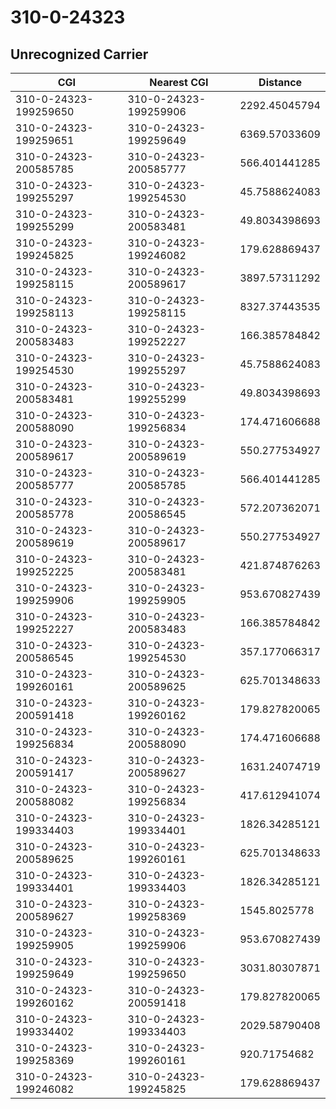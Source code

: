 # 310-0-24323
## Unrecognized Carrier


| CGI | Nearest CGI | Distance |
|-----|-------------|----------|
| 310-0-24323-199259650 | 310-0-24323-199259906 | 2292.45045794 |
| 310-0-24323-199259651 | 310-0-24323-199259649 | 6369.57033609 |
| 310-0-24323-200585785 | 310-0-24323-200585777 | 566.401441285 |
| 310-0-24323-199255297 | 310-0-24323-199254530 | 45.7588624083 |
| 310-0-24323-199255299 | 310-0-24323-200583481 | 49.8034398693 |
| 310-0-24323-199245825 | 310-0-24323-199246082 | 179.628869437 |
| 310-0-24323-199258115 | 310-0-24323-200589617 | 3897.57311292 |
| 310-0-24323-199258113 | 310-0-24323-199258115 | 8327.37443535 |
| 310-0-24323-200583483 | 310-0-24323-199252227 | 166.385784842 |
| 310-0-24323-199254530 | 310-0-24323-199255297 | 45.7588624083 |
| 310-0-24323-200583481 | 310-0-24323-199255299 | 49.8034398693 |
| 310-0-24323-200588090 | 310-0-24323-199256834 | 174.471606688 |
| 310-0-24323-200589617 | 310-0-24323-200589619 | 550.277534927 |
| 310-0-24323-200585777 | 310-0-24323-200585785 | 566.401441285 |
| 310-0-24323-200585778 | 310-0-24323-200586545 | 572.207362071 |
| 310-0-24323-200589619 | 310-0-24323-200589617 | 550.277534927 |
| 310-0-24323-199252225 | 310-0-24323-200583481 | 421.874876263 |
| 310-0-24323-199259906 | 310-0-24323-199259905 | 953.670827439 |
| 310-0-24323-199252227 | 310-0-24323-200583483 | 166.385784842 |
| 310-0-24323-200586545 | 310-0-24323-199254530 | 357.177066317 |
| 310-0-24323-199260161 | 310-0-24323-200589625 | 625.701348633 |
| 310-0-24323-200591418 | 310-0-24323-199260162 | 179.827820065 |
| 310-0-24323-199256834 | 310-0-24323-200588090 | 174.471606688 |
| 310-0-24323-200591417 | 310-0-24323-200589627 | 1631.24074719 |
| 310-0-24323-200588082 | 310-0-24323-199256834 | 417.612941074 |
| 310-0-24323-199334403 | 310-0-24323-199334401 | 1826.34285121 |
| 310-0-24323-200589625 | 310-0-24323-199260161 | 625.701348633 |
| 310-0-24323-199334401 | 310-0-24323-199334403 | 1826.34285121 |
| 310-0-24323-200589627 | 310-0-24323-199258369 | 1545.8025778 |
| 310-0-24323-199259905 | 310-0-24323-199259906 | 953.670827439 |
| 310-0-24323-199259649 | 310-0-24323-199259650 | 3031.80307871 |
| 310-0-24323-199260162 | 310-0-24323-200591418 | 179.827820065 |
| 310-0-24323-199334402 | 310-0-24323-199334403 | 2029.58790408 |
| 310-0-24323-199258369 | 310-0-24323-199260161 | 920.71754682 |
| 310-0-24323-199246082 | 310-0-24323-199245825 | 179.628869437 |
